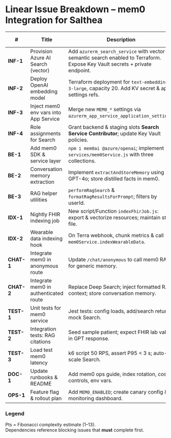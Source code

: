 # Linear Issue Breakdown – mem0 Integration for Salthea

| # | Title | Description | Pts | Depends on |
|---|-------|-------------|-----|-----------|
| **INF-1** | Provision Azure AI Search (vector) | Add `azurerm_search_service` with vector & semantic search enabled to Terraform. Expose Key Vault secrets + private endpoint. | 8 | – |
| **INF-2** | Deploy OpenAI embedding model | Terraform deployment for `text-embedding-3-large`, capacity 20.  Add KV secret & app-settings refs. | 5 | INF-1 |
| **INF-3** | Inject mem0 env vars into App Service | Merge new `MEM0_*` settings via `azurerm_app_service_application_settings`. | 3 | INF-1, INF-2 |
| **INF-4** | Role assignments for Search | Grant backend & staging slots **Search Service Contributor**; update Key Vault policies. | 2 | INF-1 |
| **BE-1** | Add mem0 SDK & service layer | `npm i mem0ai @azure/openai`; implement `services/mem0Service.js` with three collections. | 8 | INF-3 |
| **BE-2** | Conversation memory extraction | Implement `extractAndStoreMemory` using GPT-4o; store distilled facts in mem0. | 5 | BE-1 |
| **BE-3** | RAG helper utilities | `performRagSearch` & `formatRagResultsForPrompt`; filters by userId. | 5 | BE-1 |
| **IDX-1** | Nightly FHIR indexing job | New script/Function `indexFhirJob.js`: export & vectorize resources; maintain state file. | 8 | BE-1 |
| **IDX-2** | Wearable data indexing hook | On Terra webhook, chunk metrics & call `mem0Service.indexWearableData`. | 5 | BE-1 |
| **CHAT-1** | Integrate mem0 in anonymous route | Update `/chat/anonymous` to call mem0 RAG for generic memory. | 3 | BE-3 |
| **CHAT-2** | Integrate mem0 in authenticated route | Replace Deep Search; inject formatted RAG context; store conversation memory. | 8 | BE-2, BE-3 |
| **TEST-1** | Unit tests for mem0 service | Jest tests: config loads, add/search returns, mock Search. | 3 | BE-1 |
| **TEST-2** | Integration tests: RAG citations | Seed sample patient; expect FHIR lab value in GPT response. | 5 | CHAT-2, IDX-1 |
| **TEST-3** | Load test mem0 latency | k6 script 50 RPS, assert P95 < 3 s; auto-scale Search. | 5 | CHAT-2 |
| **DOC-1** | Update runbooks & README | Add mem0 ops guide, index rotation, cost controls, env vars. | 2 | INF-3, BE-1 |
| **OPS-1** | Feature flag & rollout plan | Add `MEM0_ENABLED`; create canary config & monitoring dashboard. | 3 | TEST-3 |

### Legend
Pts = Fibonacci complexity estimate (1–13).  
Dependencies reference blocking issues that **must** complete first.  
